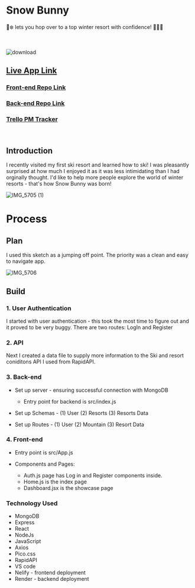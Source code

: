  # Snow Bunny  
 🐇❄️ lets you hop over to a top winter resort with confidence! 🏂🏽🐇
 
 <br />


![download](https://github.com/hetymcnamara/McNamara_Hety_Snowbunny_Capstone/assets/150183328/92468b43-96a8-4337-b0ad-2240cbdee975)

 ## <a href="https://snowbunny.netlify.app/" target="_blank"> Live App Link </a>
  ### <a href="https://github.com/hetymcnamara/Frontend1" target="_blank"> Front-end Repo Link </a>
   ### <a href="https://github.com/hetymcnamara/backend1" target="_blank"> Back-end Repo Link </a>
  ### <a href="https://trello.com/invite/b/lvouzJWD/ATTI5fe3e340dda77f21bcda74420c426158A76D3AC8/capstone-project-management" target="_blank"> Trello PM Tracker </a>



 <br />

 ## Introduction

 I recently visited my first ski resort and learned how to ski! I was pleasantly surprised at how much I enjoyed it as it was less intimidating than I had orginally thought.  I'd like to help more people explore the world of winter resorts - that's how Snow Bunny was born!

 ![IMG_5705 (1)](https://github.com/hetymcnamara/McNamara_Hety_Snowbunny_Capstone/assets/150183328/8c6316b2-6c1b-4bfa-b2ed-7271cd9bb56e)



# Process

## Plan

I used this sketch as a jumping off point. The priority was a clean and easy to navigate app.

 ![IMG_5706](https://github.com/hetymcnamara/McNamara_Hety_Snowbunny_Capstone/assets/150183328/94776e1c-fb99-440f-af6f-bb66646d8f5e)

 ## Build

### 1. User Authentication

I started  with user authentication - this took the most time to figure out and it proved to be very buggy. There are two routes: LogIn and Register

### 2. API

Next I created a data file to supply more information to the Ski and resort coniditons API I used from RapidAPI.

### 3. Back-end

* Set up server - ensuring successful connection with MongoDB
  * Entry point for backend is src/index.js
    
* Set up Schemas - (1) User (2) Resorts (3) Resorts Data 

* Set up Routes - (1) User (2) Mountain (3) Resort Data

### 4. Front-end

* Entry point is src/App.js
  
* Components and Pages:
  * Auth.js page has Log in and Register components inside.
  * Home.js is the index page
  * Dashboard.jsx is the showcase page

### Technology Used
* MongoDB
* Express
* React
* NodeJs
* JavaScript
* Axios
* Pico.css
* RapidAPI
* VS code
* Nelify - frontend deployment
* Render - backend deployment
